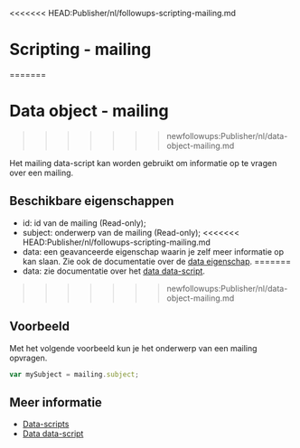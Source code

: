 <<<<<<< HEAD:Publisher/nl/followups-scripting-mailing.md
# Scripting - mailing
=======
# Data object - mailing
>>>>>>> newfollowups:Publisher/nl/data-object-mailing.md

Het mailing data-script kan worden gebruikt om informatie op te vragen over een mailing. 

## Beschikbare eigenschappen

* id: 			id van de mailing (Read-only);
* subject: 		onderwerp van de mailing (Read-only);
<<<<<<< HEAD:Publisher/nl/followups-scripting-mailing.md
* data: 		een geavanceerde eigenschap waarin je zelf meer informatie op kan slaan. 
Zie ook de documentatie over de [data eigenschap](./followups-scripting-data).
=======
* data: 		zie documentatie over het [data data-script](./data-object-data).

>>>>>>> newfollowups:Publisher/nl/data-object-mailing.md

## Voorbeeld

Met het volgende voorbeeld kun je het onderwerp van een mailing opvragen.

```javascript
var mySubject = mailing.subject;
```

## Meer informatie

* [Data-scripts](./data-object)
* [Data data-script](./data-object-data)
